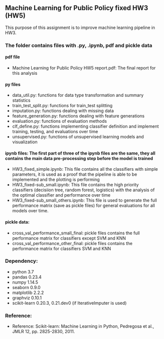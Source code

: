 ## Machine Learning for Public Policy fixed HW3 (HW5)
This purpose of this assignment is to improve machine learning pipeline in HW3.

### The folder contains files with .py, .ipynb, pdf and pickle data

#### pdf file
* Machine Learning for Public Policy HW5 report.pdf: The final report for this analysis

#### py files
* data_util.py: functions for data type transformation and summary statistics
* train_test_split.py: functions for train_test splitting
* imputation.py: functions dealing with missing data
* feature_generation.py: functions dealing with feature generations
* evaluation.py: functions of evaluation methods
* clf_define.py: functions implementing classifier definition and implement training, testing, and evaluations over time
* unsupervised.py: functions of unsupervised learning models and visualization

#### ipynb files: The first part of three of the ipynb files are the same, they all contains the main data pre-processing step before the model is trained
* HW3_fixed_simple.ipynb: This file contains all the classifiers with simple parameters, it is used as a proof that the pipeline is able to be implemented and the plotting is performing
* HW3_fixed-sub_small.ipynb: This file contains the high priority classifiers (decisiion tree, random forest, logistics) with the analysis of the optimal classifier and performance over time
* HW3_fixed-sub_small_others.ipynb: This file is used to generate the full performance matrix (save as pickle files) for general evaluations for all models over time.

#### pickle data:
* cross_val_performance_small_final: pickle files contains the full performance matrix for classifiers except SVM and KNN
* cross_val_performance_other_final: pickle files contains the performance matrix for classifiers SVM and KNN

### Dependency:
* python 3.7
* pandas 0.23.4
* numpy 1.14.5
* seaborn 0.9.0
* matplotlib 2.2.2
* graphviz 0.10.1
* scikit-learn 0.20.3, 0.21.dev0 (if IterativeImputer is used)

### Reference:
* Reference: Scikit-learn: Machine Learning in Python, Pedregosa et al., JMLR 12, pp. 2825-2830, 2011.
